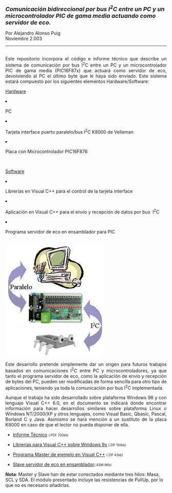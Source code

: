 <html>

<head>
<meta http-equiv="Content-Language" content="es">
<meta name="GENERATOR" content="Microsoft FrontPage 4.0">
<meta name="ProgId" content="FrontPage.Editor.Document">
</head>

<font size="4"><b><i>Comunicación bidireccional por bus I<sup>2</sup>C
      entre un PC y un microcontrolador PIC de gama media actuando como servidor
      de eco.&nbsp;</i></b></font>
      <p>Por Alejandro Alonso Puig<br>
      Noviembre 2.003<br>
  <hr>
<p align="justify"><br>
Este repositorio incorpora el código e informe técnico 
que describe un sistema de comunicación por bus I<sup>2</sup>C
entre un PC y un microcontrolador PIC de gama media (PIC16F87x) que actuará
como servidor de eco, devolviendo al PC el último byte que le haya sido
enviado. Este sistema estará compuesto por los siguientes elementos
Hardware/Software:&nbsp;</p>
<p align="justify"><u>Hardware</u>&nbsp;</p>
  <li>
    <p align="left">PC&nbsp;</li>
  <li>
    <p align="left">Tarjeta interface puerto paralelo/bus I<sup>2</sup>C K8000 de
    Velleman&nbsp;</li>
  <li>
    <p align="left">Placa con Microcontrolador PIC16F876</li>
<br>
<p align="justify"><u>Software</u>&nbsp;</p>
  <li>
    <p align="left">Librerías en Visual C++ para el control de la tarjeta
    interface&nbsp;</li>
  <li>
    <p align="left">Aplicación en Visual C++ para el envío y recepción de
    datos por bus&nbsp; I<sup>2</sup>C</li>
  <li>
    <p align="left">Programa servidor de eco en ensamblador para PIC</li>
<br>
<img border="0" src="Link.jpg" width="310" height="349"></td>
 <br>
 <p align="justify">Este desarrollo pretende simplemente dar un origen para
futuros trabajos basados en comunicaciones I<sup>2</sup>C entre PC y
microcontroladores, ya que tanto el programa servidor de eco, como la
aplicación de envío y recepción de bytes del PC, pueden ser modificadas de
forma sencilla para otro tipo de aplicaciones, teniendo ya toda la comunicación
por bus I<sup>2</sup>C implementada.</p>
<p align="justify">Aunque el trabajo ha sido desarrollado sobre plataforma
Windows 98 y con lenguaje Visual C++ 6.0, en el documento se indicará donde
encontrar información para hacer desarrollos similares sobre plataforma Linux o
Windows NT/2000/XP y otros lenguajes, como Visual Basic, Qbasic, Pascal, Borland
C y Java. Asimismo se hará mención a un sustituto de la placa K8000 en caso de
que el lector no pueda disponer de ella.</p>
<ul>
  <li>
    <p align="justify"><a href="I2cPC.pdf">Informe Técnico</a>   <font size="1">
    (.PDF 700kb)</font></li>
  <li>
    <p align="justify"><a href="LibW9xVCpp.zip">Librerías para
    Visual C++
    sobre Windows 9x</a><font size="2">  </font><font size="1">(.ZIP 150kb)</font></li>
  <li>
    <p align="justify"><a href="I2C_Com.zip">Programa Master de ejemplo en
    Visual C++</a><font size="2">   </font><font size="1">(.ZIP 43kb)</font></li>
  <li>
    <p align="justify"><a href="ECOI2C01_Slave.ASM">Slave servidor de eco en
    ensamblador</a><font size="1">(.ASM 9Kb)</font><font size="2">&nbsp;</font></li>
</ul>
<p><b>Nota</b>: Master y Slave han de estar conectados mediante tres hilos:
Masa, SCL y SDA. El módulo presentado incluye las resistencias de PullUp, por
lo que no es necesario añadirlas.</p>
<p>
  <br>


</body>

</html>
